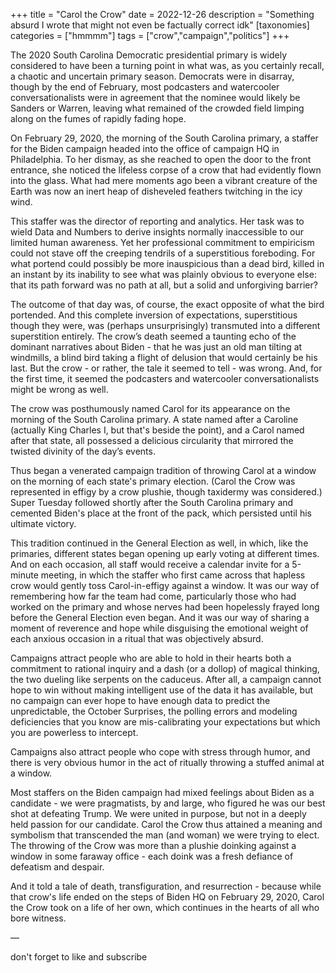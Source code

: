 +++
title = "Carol the Crow"
date = 2022-12-26
description = "Something absurd I wrote that might not even be factually correct idk"
[taxonomies]
categories = ["hmmmm"]
tags = ["crow","campaign","politics"]
+++

The 2020 South Carolina Democratic presidential primary is widely considered to have been a turning point in what was, as you certainly recall, a chaotic and uncertain primary season. Democrats were in disarray, though by the end of February, most podcasters and watercooler conversationalists were in agreement that the nominee would likely be Sanders or Warren, leaving what remained of the crowded field limping along on the fumes of rapidly fading hope.

On February 29, 2020, the morning of the South Carolina primary, a staffer for the Biden campaign headed into the office of campaign HQ in Philadelphia. To her dismay, as she reached to open the door to the front entrance, she noticed the lifeless corpse of a crow that had evidently flown into the glass. What had mere moments ago been a vibrant creature of the Earth was now an inert heap of disheveled feathers twitching in the icy wind.

This staffer was the director of reporting and analytics. Her task was to wield Data and Numbers to derive insights normally inaccessible to our limited human awareness. Yet her professional commitment to empiricism could not stave off the creeping tendrils of a superstitious foreboding. For what portend could possibly be more inauspicious than a dead bird, killed in an instant by its inability to see what was plainly obvious to everyone else: that its path forward was no path at all, but a solid and unforgiving barrier?

The outcome of that day was, of course, the exact opposite of what the bird portended. And this complete inversion of expectations, superstitious though they were, was (perhaps unsurprisingly) transmuted into a different superstition entirely. The crow’s death seemed a taunting echo of the dominant narratives about Biden - that he was just an old man tilting at windmills, a blind bird taking a flight of delusion that would certainly be his last. But the crow - or rather, the tale it seemed to tell - was wrong. And, for the first time, it seemed the podcasters and watercooler conversationalists might be wrong as well.

The crow was posthumously named Carol for its appearance on the morning of the South Carolina primary. A state named after a Caroline (actually King Charles I, but that's beside the point), and a Carol named after that state, all possessed a delicious circularity that mirrored the twisted divinity of the day’s events.

Thus began a venerated campaign tradition of throwing Carol at a window on the morning of each state's primary election. (Carol the Crow was represented in effigy by a crow plushie, though taxidermy was considered.) Super Tuesday followed shortly after the South Carolina primary and cemented Biden's place at the front of the pack, which persisted until his ultimate victory.

This tradition continued in the General Election as well, in which, like the primaries, different states began opening up early voting at different times. And on each occasion, all staff would receive a calendar invite for a 5-minute meeting, in which the staffer who first came across that hapless crow would gently toss Carol-in-effigy against a window. It was our way of remembering how far the team had come, particularly those who had worked on the primary and whose nerves had been hopelessly frayed long before the General Election even began. And it was our way of sharing a moment of reverence and hope while disguising the emotional weight of each anxious occasion in a ritual that was objectively absurd.

Campaigns attract people who are able to hold in their hearts both a commitment to rational inquiry and a dash (or a dollop) of magical thinking, the two dueling like serpents on the caduceus. After all, a campaign cannot hope to win without making intelligent use of the data it has available, but no campaign can ever hope to have enough data to predict the unpredictable, the October Surprises, the polling errors and modeling deficiencies that you know are mis-calibrating your expectations but which you are powerless to intercept.

Campaigns also attract people who cope with stress through humor, and there is very obvious humor in the act of ritually throwing a stuffed animal at a window.

Most staffers on the Biden campaign had mixed feelings about Biden as a candidate - we were pragmatists, by and large, who figured he was our best shot at defeating Trump. We were united in purpose, but not in a deeply held passion for our candidate. Carol the Crow thus attained a meaning and symbolism that transcended the man (and woman) we were trying to elect. The throwing of the Crow was more than a plushie doinking against a window in some faraway office - each doink was a fresh defiance of defeatism and despair.

And it told a tale of death, transfiguration, and resurrection - because while that crow's life ended on the steps of Biden HQ on February 29, 2020, Carol the Crow took on a life of her own, which continues in the hearts of all who bore witness.

—

don't forget to like and subscribe